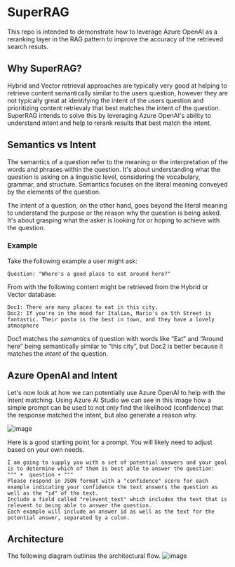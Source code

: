 # SuperRAG

This repo is intended to demonstrate how to leverage Azure OpenAI as a reranking layer in the RAG pattern to improve the accuracy of the retrieved search resuts.

## Why SuperRAG?

Hybrid and Vector retrieval approaches are typically very good at helping to retrieve content semantically similar to the users question, however they are not typically great at identifying the intent of the users question and prioritizing content retrievaly that best matches the intent of the question. SuperRAG intends to solve this by leveraging Azure OpenAI's ability to understand intent and help to rerank results that best match the intent.

## Semantics vs Intent

The semantics of a question refer to the meaning or the interpretation of the words and phrases within the question. It's about understanding what the question is asking on a linguistic level, considering the vocabulary, grammar, and structure. Semantics focuses on the literal meaning conveyed by the elements of the question. 

The intent of a question, on the other hand, goes beyond the literal meaning to understand the purpose or the reason why the question is being asked. It's about grasping what the asker is looking for or hoping to achieve with the question. 

### Example
Take the following example a user might ask:

```
Question: "Where's a good place to eat around here?"
```

From with the following content might be retrieved from the Hybrid or Vector database:
```
Doc1: There are many places to eat in this city.
Doc2: If you're in the mood for Italian, Mario's on 5th Street is fantastic. Their pasta is the best in town, and they have a lovely atmosphere
```

Doc1 matches the *semantics* of question with words like “Eat” and “Around here” being semantically similar to “this city”, but Doc2 is better because it matches the *intent* of the question.

## Azure OpenAI and Intent

Let's now look at how we can potentially use Azure OpenAI to help with the intent matching. Using Azure AI Studio we can see in this image how a simple prompt can be used to not only find the likelihood (confidence) that the response matched the intent, but also generate a reason why.

 ![image](https://github.com/liamca/superrag/assets/3432973/868ce37c-5f28-4c36-bf1c-efa1d816bb17)

 Here is a good starting point for a prompt. You will likely need to adjust based on your own needs.

```
I am going to supply you with a set of potential answers and your goal is to determine which of them is best able to answer the question:
""" +  question + """
Please respond in JSON format with a "confidence" score for each example indicating your confidence the text answers the question as well as the "id" of the text.  
Include a field called "relevent_text" which includes the text that is relevent to being able to answer the question.  
Each example will include an answer id as well as the text for the potential answer, separated by a colon.
```

## Architecture

The following diagram outlines the architectural flow.
![image](https://github.com/liamca/superrag/assets/3432973/18b08c1a-e7c3-430c-9ddd-91f4e7494685)


